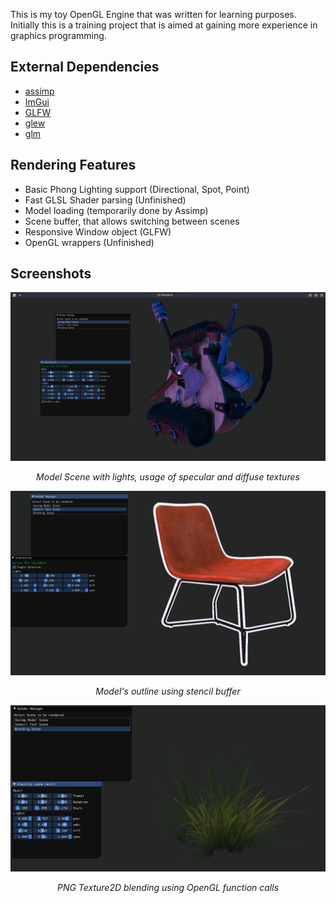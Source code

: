 This is my toy OpenGL Engine that was written for learning purposes. Initially this is a training project that is aimed at gaining more experience in graphics programming.

## External Dependencies
- [assimp](https://github.com/assimp/assimp)
- [ImGui](https://github.com/ocornut/imgui)
- [GLFW](https://github.com/glfw/glfw)
- [glew](https://github.com/nigels-com/glew)
- [glm](https://github.com/g-truc/glm)

## Rendering Features

- Basic Phong Lighting support (Directional, Spot, Point)
- Fast GLSL Shader parsing (Unfinished)
- Model loading (temporarily done by Assimp)
- Scene buffer, that allows switching between scenes
- Responsive Window object (GLFW)
- OpenGL wrappers (Unfinished)

## Screenshots

          
![model_scene](repo_images/model_scene.png)
<p align="center">
<i>Model Scene with lights, usage of specular and diffuse textures</i>
</p>
          
![stencil_scene](repo_images/stencil_scene.png)
<p align="center">
<i>Model's outline using stencil buffer</i>
</p>

![blend_scene](repo_images/blend_scene.png)
<p align="center">
<i>PNG Texture2D blending using OpenGL function calls</i>
</p>
